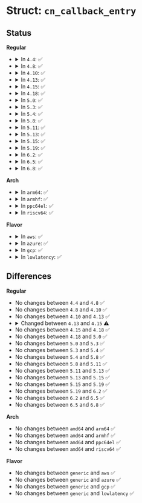 # Struct: <code>cn_callback_entry</code>

## Status
<b>Regular</b>
<ul>
<li>
<details>
<summary>In <code>4.4</code>: ✅</summary>

```c
struct cn_callback_entry {
    struct list_head callback_entry;
    atomic_t refcnt;
    struct cn_queue_dev *pdev;
    struct cn_callback_id id;
    void (*callback)(struct cn_msg *, struct netlink_skb_parms *);
    u32 seq;
    u32 group;
};
```
</details>
</li>
<li>
<details>
<summary>In <code>4.8</code>: ✅</summary>

```c
struct cn_callback_entry {
    struct list_head callback_entry;
    atomic_t refcnt;
    struct cn_queue_dev *pdev;
    struct cn_callback_id id;
    void (*callback)(struct cn_msg *, struct netlink_skb_parms *);
    u32 seq;
    u32 group;
};
```
</details>
</li>
<li>
<details>
<summary>In <code>4.10</code>: ✅</summary>

```c
struct cn_callback_entry {
    struct list_head callback_entry;
    atomic_t refcnt;
    struct cn_queue_dev *pdev;
    struct cn_callback_id id;
    void (*callback)(struct cn_msg *, struct netlink_skb_parms *);
    u32 seq;
    u32 group;
};
```
</details>
</li>
<li>
<details>
<summary>In <code>4.13</code>: ✅</summary>

```c
struct cn_callback_entry {
    struct list_head callback_entry;
    atomic_t refcnt;
    struct cn_queue_dev *pdev;
    struct cn_callback_id id;
    void (*callback)(struct cn_msg *, struct netlink_skb_parms *);
    u32 seq;
    u32 group;
};
```
</details>
</li>
<li>
<details>
<summary>In <code>4.15</code>: ✅</summary>

```c
struct cn_callback_entry {
    struct list_head callback_entry;
    refcount_t refcnt;
    struct cn_queue_dev *pdev;
    struct cn_callback_id id;
    void (*callback)(struct cn_msg *, struct netlink_skb_parms *);
    u32 seq;
    u32 group;
};
```
</details>
</li>
<li>
<details>
<summary>In <code>4.18</code>: ✅</summary>

```c
struct cn_callback_entry {
    struct list_head callback_entry;
    refcount_t refcnt;
    struct cn_queue_dev *pdev;
    struct cn_callback_id id;
    void (*callback)(struct cn_msg *, struct netlink_skb_parms *);
    u32 seq;
    u32 group;
};
```
</details>
</li>
<li>
<details>
<summary>In <code>5.0</code>: ✅</summary>

```c
struct cn_callback_entry {
    struct list_head callback_entry;
    refcount_t refcnt;
    struct cn_queue_dev *pdev;
    struct cn_callback_id id;
    void (*callback)(struct cn_msg *, struct netlink_skb_parms *);
    u32 seq;
    u32 group;
};
```
</details>
</li>
<li>
<details>
<summary>In <code>5.3</code>: ✅</summary>

```c
struct cn_callback_entry {
    struct list_head callback_entry;
    refcount_t refcnt;
    struct cn_queue_dev *pdev;
    struct cn_callback_id id;
    void (*callback)(struct cn_msg *, struct netlink_skb_parms *);
    u32 seq;
    u32 group;
};
```
</details>
</li>
<li>
<details>
<summary>In <code>5.4</code>: ✅</summary>

```c
struct cn_callback_entry {
    struct list_head callback_entry;
    refcount_t refcnt;
    struct cn_queue_dev *pdev;
    struct cn_callback_id id;
    void (*callback)(struct cn_msg *, struct netlink_skb_parms *);
    u32 seq;
    u32 group;
};
```
</details>
</li>
<li>
<details>
<summary>In <code>5.8</code>: ✅</summary>

```c
struct cn_callback_entry {
    struct list_head callback_entry;
    refcount_t refcnt;
    struct cn_queue_dev *pdev;
    struct cn_callback_id id;
    void (*callback)(struct cn_msg *, struct netlink_skb_parms *);
    u32 seq;
    u32 group;
};
```
</details>
</li>
<li>
<details>
<summary>In <code>5.11</code>: ✅</summary>

```c
struct cn_callback_entry {
    struct list_head callback_entry;
    refcount_t refcnt;
    struct cn_queue_dev *pdev;
    struct cn_callback_id id;
    void (*callback)(struct cn_msg *, struct netlink_skb_parms *);
    u32 seq;
    u32 group;
};
```
</details>
</li>
<li>
<details>
<summary>In <code>5.13</code>: ✅</summary>

```c
struct cn_callback_entry {
    struct list_head callback_entry;
    refcount_t refcnt;
    struct cn_queue_dev *pdev;
    struct cn_callback_id id;
    void (*callback)(struct cn_msg *, struct netlink_skb_parms *);
    u32 seq;
    u32 group;
};
```
</details>
</li>
<li>
<details>
<summary>In <code>5.15</code>: ✅</summary>

```c
struct cn_callback_entry {
    struct list_head callback_entry;
    refcount_t refcnt;
    struct cn_queue_dev *pdev;
    struct cn_callback_id id;
    void (*callback)(struct cn_msg *, struct netlink_skb_parms *);
    u32 seq;
    u32 group;
};
```
</details>
</li>
<li>
<details>
<summary>In <code>5.19</code>: ✅</summary>

```c
struct cn_callback_entry {
    struct list_head callback_entry;
    refcount_t refcnt;
    struct cn_queue_dev *pdev;
    struct cn_callback_id id;
    void (*callback)(struct cn_msg *, struct netlink_skb_parms *);
    u32 seq;
    u32 group;
};
```
</details>
</li>
<li>
<details>
<summary>In <code>6.2</code>: ✅</summary>

```c
struct cn_callback_entry {
    struct list_head callback_entry;
    refcount_t refcnt;
    struct cn_queue_dev *pdev;
    struct cn_callback_id id;
    void (*callback)(struct cn_msg *, struct netlink_skb_parms *);
    u32 seq;
    u32 group;
};
```
</details>
</li>
<li>
<details>
<summary>In <code>6.5</code>: ✅</summary>

```c
struct cn_callback_entry {
    struct list_head callback_entry;
    refcount_t refcnt;
    struct cn_queue_dev *pdev;
    struct cn_callback_id id;
    void (*callback)(struct cn_msg *, struct netlink_skb_parms *);
    u32 seq;
    u32 group;
};
```
</details>
</li>
<li>
<details>
<summary>In <code>6.8</code>: ✅</summary>

```c
struct cn_callback_entry {
    struct list_head callback_entry;
    refcount_t refcnt;
    struct cn_queue_dev *pdev;
    struct cn_callback_id id;
    void (*callback)(struct cn_msg *, struct netlink_skb_parms *);
    u32 seq;
    u32 group;
};
```
</details>
</li>
</ul>
<b>Arch</b>
<ul>
<li>
<details>
<summary>In <code>arm64</code>: ✅</summary>

```c
struct cn_callback_entry {
    struct list_head callback_entry;
    refcount_t refcnt;
    struct cn_queue_dev *pdev;
    struct cn_callback_id id;
    void (*callback)(struct cn_msg *, struct netlink_skb_parms *);
    u32 seq;
    u32 group;
};
```
</details>
</li>
<li>
<details>
<summary>In <code>armhf</code>: ✅</summary>

```c
struct cn_callback_entry {
    struct list_head callback_entry;
    refcount_t refcnt;
    struct cn_queue_dev *pdev;
    struct cn_callback_id id;
    void (*callback)(struct cn_msg *, struct netlink_skb_parms *);
    u32 seq;
    u32 group;
};
```
</details>
</li>
<li>
<details>
<summary>In <code>ppc64el</code>: ✅</summary>

```c
struct cn_callback_entry {
    struct list_head callback_entry;
    refcount_t refcnt;
    struct cn_queue_dev *pdev;
    struct cn_callback_id id;
    void (*callback)(struct cn_msg *, struct netlink_skb_parms *);
    u32 seq;
    u32 group;
};
```
</details>
</li>
<li>
<details>
<summary>In <code>riscv64</code>: ✅</summary>

```c
struct cn_callback_entry {
    struct list_head callback_entry;
    refcount_t refcnt;
    struct cn_queue_dev *pdev;
    struct cn_callback_id id;
    void (*callback)(struct cn_msg *, struct netlink_skb_parms *);
    u32 seq;
    u32 group;
};
```
</details>
</li>
</ul>
<b>Flavor</b>
<ul>
<li>
<details>
<summary>In <code>aws</code>: ✅</summary>

```c
struct cn_callback_entry {
    struct list_head callback_entry;
    refcount_t refcnt;
    struct cn_queue_dev *pdev;
    struct cn_callback_id id;
    void (*callback)(struct cn_msg *, struct netlink_skb_parms *);
    u32 seq;
    u32 group;
};
```
</details>
</li>
<li>
<details>
<summary>In <code>azure</code>: ✅</summary>

```c
struct cn_callback_entry {
    struct list_head callback_entry;
    refcount_t refcnt;
    struct cn_queue_dev *pdev;
    struct cn_callback_id id;
    void (*callback)(struct cn_msg *, struct netlink_skb_parms *);
    u32 seq;
    u32 group;
};
```
</details>
</li>
<li>
<details>
<summary>In <code>gcp</code>: ✅</summary>

```c
struct cn_callback_entry {
    struct list_head callback_entry;
    refcount_t refcnt;
    struct cn_queue_dev *pdev;
    struct cn_callback_id id;
    void (*callback)(struct cn_msg *, struct netlink_skb_parms *);
    u32 seq;
    u32 group;
};
```
</details>
</li>
<li>
<details>
<summary>In <code>lowlatency</code>: ✅</summary>

```c
struct cn_callback_entry {
    struct list_head callback_entry;
    refcount_t refcnt;
    struct cn_queue_dev *pdev;
    struct cn_callback_id id;
    void (*callback)(struct cn_msg *, struct netlink_skb_parms *);
    u32 seq;
    u32 group;
};
```
</details>
</li>
</ul>

## Differences
<b>Regular</b>
<ul>
<li>
No changes between <code>4.4</code> and <code>4.8</code> ✅
</li>
<li>
No changes between <code>4.8</code> and <code>4.10</code> ✅
</li>
<li>
No changes between <code>4.10</code> and <code>4.13</code> ✅
</li>
<li>
<details>
<summary>Changed between <code>4.13</code> and <code>4.15</code> ⚠️</summary>
<ul>
<li>
<b>Field type changed. </b>
<code>atomic_t refcnt</code> ➡️ <code>refcount_t refcnt</code>
</li>
</ul>
</details>
</li>
<li>
No changes between <code>4.15</code> and <code>4.18</code> ✅
</li>
<li>
No changes between <code>4.18</code> and <code>5.0</code> ✅
</li>
<li>
No changes between <code>5.0</code> and <code>5.3</code> ✅
</li>
<li>
No changes between <code>5.3</code> and <code>5.4</code> ✅
</li>
<li>
No changes between <code>5.4</code> and <code>5.8</code> ✅
</li>
<li>
No changes between <code>5.8</code> and <code>5.11</code> ✅
</li>
<li>
No changes between <code>5.11</code> and <code>5.13</code> ✅
</li>
<li>
No changes between <code>5.13</code> and <code>5.15</code> ✅
</li>
<li>
No changes between <code>5.15</code> and <code>5.19</code> ✅
</li>
<li>
No changes between <code>5.19</code> and <code>6.2</code> ✅
</li>
<li>
No changes between <code>6.2</code> and <code>6.5</code> ✅
</li>
<li>
No changes between <code>6.5</code> and <code>6.8</code> ✅
</li>
</ul>
<b>Arch</b>
<ul>
<li>
No changes between <code>amd64</code> and <code>arm64</code> ✅
</li>
<li>
No changes between <code>amd64</code> and <code>armhf</code> ✅
</li>
<li>
No changes between <code>amd64</code> and <code>ppc64el</code> ✅
</li>
<li>
No changes between <code>amd64</code> and <code>riscv64</code> ✅
</li>
</ul>
<b>Flavor</b>
<ul>
<li>
No changes between <code>generic</code> and <code>aws</code> ✅
</li>
<li>
No changes between <code>generic</code> and <code>azure</code> ✅
</li>
<li>
No changes between <code>generic</code> and <code>gcp</code> ✅
</li>
<li>
No changes between <code>generic</code> and <code>lowlatency</code> ✅
</li>
</ul>
